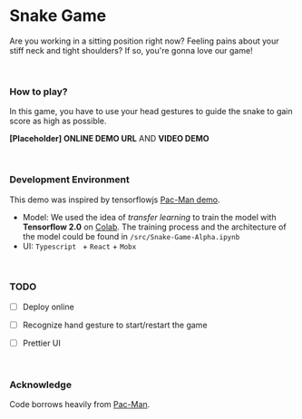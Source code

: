 # Snake Game

Are you working in a sitting position right now? Feeling pains about your stiff neck and tight shoulders? If so, you're gonna love our game! 

<br>

### How to play? 

In this game, you have to use your head gestures to guide the snake to gain score as high as possible. 

**[Placeholder] ONLINE DEMO URL** AND **VIDEO DEMO**

<br>

### Development Environment

This demo was inspired by tensorflowjs [Pac-Man demo](https://www.tensorflow.org/js/demos/). 

* Model: We used the idea of *transfer learning* to train the model with **Tensorflow 2.0** on [Colab](https://colab.research.google.com/). The training process and the architecture of the model could be found in `/src/Snake-Game-Alpha.ipynb`
* UI: `Typescript ` + `React` + `Mobx`  

<br>

### TODO

-[ ] Deploy online

-[ ] Recognize hand gesture to start/restart the game

-[ ] Prettier UI

<br>

### Acknowledge

Code borrows heavily from [Pac-Man](https://github.com/tensorflow/tfjs-examples/tree/master/webcam-transfer-learning).